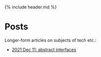 
<link rel="shortcut icon" type="image/png" href="favicon.png">

{% include header.md %}

# Posts

Longer-form articles on subjects of tech etc.:
- [2021 Dec 11: abstract interfaces]({{site.url}}/posts/2021-12-11-a)

